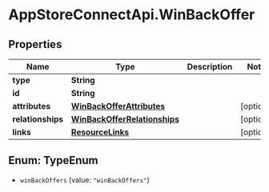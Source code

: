 # AppStoreConnectApi.WinBackOffer

## Properties

Name | Type | Description | Notes
------------ | ------------- | ------------- | -------------
**type** | **String** |  | 
**id** | **String** |  | 
**attributes** | [**WinBackOfferAttributes**](WinBackOfferAttributes.md) |  | [optional] 
**relationships** | [**WinBackOfferRelationships**](WinBackOfferRelationships.md) |  | [optional] 
**links** | [**ResourceLinks**](ResourceLinks.md) |  | [optional] 



## Enum: TypeEnum


* `winBackOffers` (value: `"winBackOffers"`)




